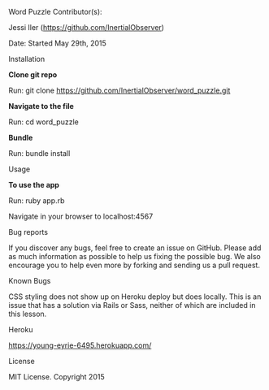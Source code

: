 Word Puzzle
Contributor(s):

Jessi Iler (https://github.com/InertialObserver)

Date: Started May 29th, 2015

Installation

<b>Clone git repo</b>

Run: git clone https://github.com/InertialObserver/word_puzzle.git

<b>Navigate to the file</b>

Run: cd word_puzzle

<b>Bundle</b>

Run: bundle install

Usage

<b>To use the app</b>

Run: ruby app.rb

Navigate in your browser to localhost:4567

Bug reports

If you discover any bugs, feel free to create an issue on GitHub. Please add as much information as possible to help us fixing the possible bug. We also encourage you to help even more by forking and sending us a pull request.

Known Bugs

CSS styling does not show up on Heroku deploy but does locally. This is an issue that has a solution via Rails or Sass, neither of which are included in this lesson.

Heroku

https://young-eyrie-6495.herokuapp.com/

License

MIT License. Copyright 2015
